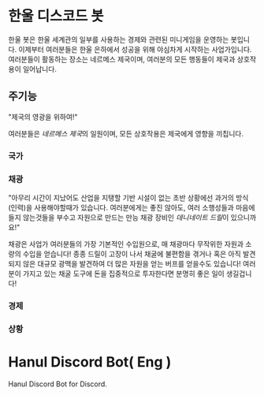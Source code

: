 # 한울 디스코드 봇
한울 봇은 한울 세계관의 일부를 사용하는 경제와 관련된 미니게임을 운영하는 봇입니다.
이제부터 여러분들은 한울 은하에서 성공을 위해 야심차게 시작하는 사업가입니다.
여러분들이 활동하는 장소는 네르메스 제국이며, 여러분의 모든 행동들이 제국과 상호작용이 일어납니다.

## 주기능
"제국의 영광을 위하여!"

여러분들은 *네르메스 제국*의 일원이며, 모든 상호작용은 제국에게 영향을 끼칩니다.
### 국가
### 채광
"아무리 시간이 지났어도 산업을 지탱할 기반 시설이 없는 초반 상황에선 과거의 방식(인력)을 사용해야할때가 있습니다. 여러분에게는 좋진 않아도, 여러 소행성들과 마음에 들지 않는것들을 부수고 자원으로 만드는 만능 채광 장비인 *데니네이트 드릴*이 있으니까요!"

채광은 사업가 여러분들의 가장 기본적인 수입원으로, 매 채광마다 무작위한 자원과 소량의 수입을 얻습니다! 종종 드릴이 고장이 나서 채굴에 불편함을 겪거나 혹은 아직 발견되지 않은 대규모 광맥을 발견하여 더 많은 자원을 얻는 버프를 얻을수도 있습니다! 여러분이 가지고 있는 채굴 도구에 돈을 집중적으로 투자한다면 분명히 좋은 일이 생길겁니다!
### 경제
### 상황

# Hanul Discord Bot( Eng )
Hanul Discord Bot for Discord.
